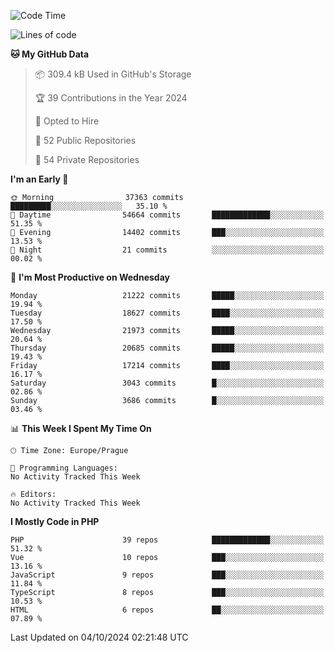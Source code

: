 <!--START_SECTION:waka-->
![Code Time](http://img.shields.io/badge/Code%20Time-1%2C583%20hrs%2058%20mins-blue)

![Lines of code](https://img.shields.io/badge/From%20Hello%20World%20I%27ve%20Written-33.4%20million%20lines%20of%20code-blue)

**🐱 My GitHub Data** 

> 📦 309.4 kB Used in GitHub's Storage 
 > 
> 🏆 39 Contributions in the Year 2024
 > 
> 💼 Opted to Hire
 > 
> 📜 52 Public Repositories 
 > 
> 🔑 54 Private Repositories 
 > 
**I'm an Early 🐤** 

```text
🌞 Morning                37363 commits       █████████░░░░░░░░░░░░░░░░   35.10 % 
🌆 Daytime                54664 commits       █████████████░░░░░░░░░░░░   51.35 % 
🌃 Evening                14402 commits       ███░░░░░░░░░░░░░░░░░░░░░░   13.53 % 
🌙 Night                  21 commits          ░░░░░░░░░░░░░░░░░░░░░░░░░   00.02 % 
```
📅 **I'm Most Productive on Wednesday** 

```text
Monday                   21222 commits       █████░░░░░░░░░░░░░░░░░░░░   19.94 % 
Tuesday                  18627 commits       ████░░░░░░░░░░░░░░░░░░░░░   17.50 % 
Wednesday                21973 commits       █████░░░░░░░░░░░░░░░░░░░░   20.64 % 
Thursday                 20685 commits       █████░░░░░░░░░░░░░░░░░░░░   19.43 % 
Friday                   17214 commits       ████░░░░░░░░░░░░░░░░░░░░░   16.17 % 
Saturday                 3043 commits        █░░░░░░░░░░░░░░░░░░░░░░░░   02.86 % 
Sunday                   3686 commits        █░░░░░░░░░░░░░░░░░░░░░░░░   03.46 % 
```


📊 **This Week I Spent My Time On** 

```text
🕑︎ Time Zone: Europe/Prague

💬 Programming Languages: 
No Activity Tracked This Week

🔥 Editors: 
No Activity Tracked This Week
```

**I Mostly Code in PHP** 

```text
PHP                      39 repos            █████████████░░░░░░░░░░░░   51.32 % 
Vue                      10 repos            ███░░░░░░░░░░░░░░░░░░░░░░   13.16 % 
JavaScript               9 repos             ███░░░░░░░░░░░░░░░░░░░░░░   11.84 % 
TypeScript               8 repos             ███░░░░░░░░░░░░░░░░░░░░░░   10.53 % 
HTML                     6 repos             ██░░░░░░░░░░░░░░░░░░░░░░░   07.89 % 
```




 Last Updated on 04/10/2024 02:21:48 UTC
<!--END_SECTION:waka-->
<!--
**AlexKratky/AlexKratky** is a ✨ _special_ ✨ repository because its `README.md` (this file) appears on your GitHub profile.

Here are some ideas to get you started:

- 🔭 I’m currently working on ...
- 🌱 I’m currently learning ...
- 👯 I’m looking to collaborate on ...
- 🤔 I’m looking for help with ...
- 💬 Ask me about ...
- 📫 How to reach me: ...
- 😄 Pronouns: ...
- ⚡ Fun fact: ...
-->
